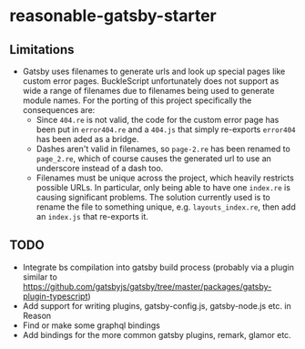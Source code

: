 # reasonable-gatsby-starter

## Limitations
- Gatsby uses filenames to generate urls and look up special pages like custom error pages. BuckleScript unfortunately does not support as wide a range of filenames due to filenames being used to generate module names. For the porting of this project specifically the consequences are:
  - Since `404.re` is not valid, the code for the custom error page has been put in `error404.re` and a `404.js` that simply re-exports `error404` has been aded as a bridge.
  - Dashes aren't valid in filenames, so `page-2.re` has been renamed to `page_2.re`, which of course causes the generated url to use an underscore instead of a dash too.
  - Filenames must be unique across the project, which heavily restricts possible URLs. In particular, only being able to have one `index.re` is causing significant problems. The solution currently used is to rename the file to something unique, e.g. `layouts_index.re`, then add an `index.js` that re-exports it.
  
## TODO
* Integrate bs compilation into gatsby build process (probably via a plugin similar to https://github.com/gatsbyjs/gatsby/tree/master/packages/gatsby-plugin-typescript)
* Add support for writing plugins, gatsby-config.js, gatsby-node.js etc. in Reason
* Find or make some graphql bindings
* Add bindings for the more common gatsby plugins, remark, glamor etc.
